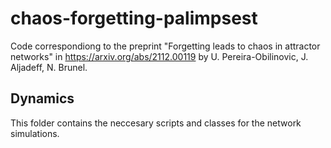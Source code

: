 # chaos-forgetting-palimpsest

Code correspondiong to the preprint "Forgetting leads to chaos in attractor networks" in https://arxiv.org/abs/2112.00119 by U. Pereira-Obilinovic, J. Aljadeff, N. Brunel.
## Dynamics

This folder contains the neccesary scripts and classes for the network simulations.

